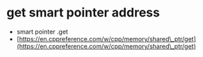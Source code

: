 # get smart pointer address

* smart pointer .get
* [https://en.cppreference.com/w/cpp/memory/shared\_ptr/get](https://en.cppreference.com/w/cpp/memory/shared\_ptr/get)
